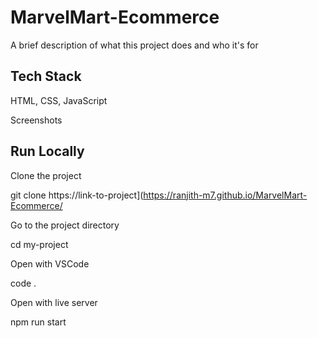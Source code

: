 # MarvelMart-Ecommerce

A brief description of what this project does and who it's for

## Tech Stack
  HTML, CSS, JavaScript

Screenshots

## Run Locally
Clone the project

  git clone https://link-to-project](https://ranjith-m7.github.io/MarvelMart-Ecommerce/
  
Go to the project directory

  cd my-project
  
Open with VSCode

  code .
  
Open with live server

  npm run start

